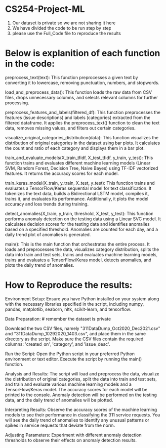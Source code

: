 # CS254-Project-ML
1. Our dataset is private so we are not sharing it here 
2. We have divided the code to be run step by step
3. please use the Full_Code file to reproduce the results

# Below is explanition of each function in the code: 
preprocess_text(text):
This function preprocesses a given text by converting it to lowercase, removing punctuation, numbers, and stopwords.

load_and_preprocess_data():
This function loads the raw data from CSV files, drops unnecessary columns, and selects relevant columns for further processing.

preprocess_features_and_labels(filtered_df):
This function preprocesses the features (issue descriptions) and labels (categories) extracted from the filtered dataframe.
It applies the preprocess_text() function to clean the text data, removes missing values, and filters out certain categories.

visualize_original_categories_distribution(data):
This function visualizes the distribution of original categories in the dataset using bar plots.
It calculates the count and ratio of each category and displays them in a bar plot.

train_and_evaluate_models(X_train_tfidf, X_test_tfidf, y_train, y_test):
This function trains and evaluates different machine learning models (Linear SVM, Random Forest, Decision Tree, Naive Bayes) using TF-IDF vectorized features.
It returns the accuracy scores for each model.

train_keras_model(X_train, y_train, X_test, y_test):
This function trains and evaluates a TensorFlow/Keras sequential model for text classification.
It tokenizes the text data, builds a Bidirectional LSTM model, compiles it, trains it, and evaluates its performance.
Additionally, it plots the model accuracy and loss trends during training.

detect_anomalies(X_train, y_train, threshold, X_test, y_test):
This function performs anomaly detection on the testing data using a Linear SVC model.
It calculates decision scores for the testing data and identifies anomalies based on a specified threshold.
Anomalies are counted for each day, and a daily trend plot of anomalies is generated.

main():
This is the main function that orchestrates the entire process.
It loads and preprocesses the data, visualizes category distribution, splits the data into train and test sets, trains and evaluates machine learning models, trains and evaluates a TensorFlow/Keras model, detects anomalies, and plots the daily trend of anomalies.

# How to Reproduce the results: 

Environment Setup:
Ensure you have Python installed on your system along with the necessary libraries specified in the script, including numpy, pandas, matplotlib, seaborn, nltk, scikit-learn, and tensorflow.

Data Preparation: # remember the dataset is private

Download the two CSV files, namely "311DataDump_Oct2020_Dec2021.csv" and "311DataDump_10292020_1403.csv", and place them in the same directory as the script.
Make sure the CSV files contain the required columns: 'created_on', 'category', and 'issue_desc'. 

Run the Script:
Open the Python script in your preferred Python environment or text editor.
Execute the script by running the main() function.

Analysis and Results:
The script will load and preprocess the data, visualize the distribution of original categories, split the data into train and test sets, and train and evaluate various machine learning models and a TensorFlow/Keras model.
The accuracy scores for each model will be printed to the console.
Anomaly detection will be performed on the testing data, and the daily trend of anomalies will be plotted.

Interpreting Results:
Observe the accuracy scores of the machine learning models to see their performance in classifying the 311 service requests.
You will see the daily trend of anomalies to identify any unusual patterns or spikes in service requests that deviate from the norm.

Adjusting Parameters:
Experiment with different anomaly detection thresholds to observe their effects on anomaly detection results.
